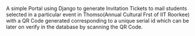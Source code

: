 A simple Portal using Django to generate Invitation Tickets to mail students selected in a particular event in Thomso(Annual Cultural Frst of IIT Roorkee)  with a QR Code generated corresponding to a unique serial id which can be later on verify in the database by scanning the QR Code.
